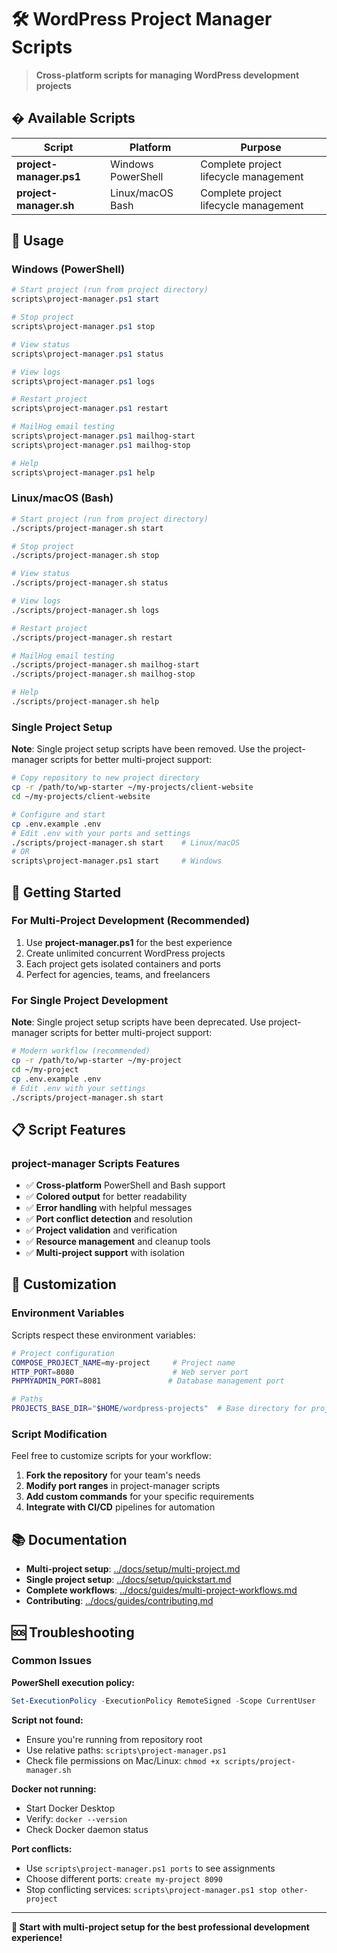 # 🛠️ WordPress Project Manager Scripts

> **Cross-platform scripts for managing WordPress development projects**

## � Available Scripts

| Script | Platform | Purpose |
|--------|----------|---------|
| **project-manager.ps1** | Windows PowerShell | Complete project lifecycle management |
| **project-manager.sh** | Linux/macOS Bash | Complete project lifecycle management |

## 🚀 Usage

### **Windows (PowerShell)**
```powershell
# Start project (run from project directory)
scripts\project-manager.ps1 start

# Stop project
scripts\project-manager.ps1 stop

# View status
scripts\project-manager.ps1 status

# View logs
scripts\project-manager.ps1 logs

# Restart project
scripts\project-manager.ps1 restart

# MailHog email testing
scripts\project-manager.ps1 mailhog-start
scripts\project-manager.ps1 mailhog-stop

# Help
scripts\project-manager.ps1 help
```

### **Linux/macOS (Bash)**
```bash
# Start project (run from project directory)
./scripts/project-manager.sh start

# Stop project
./scripts/project-manager.sh stop

# View status
./scripts/project-manager.sh status

# View logs
./scripts/project-manager.sh logs

# Restart project
./scripts/project-manager.sh restart

# MailHog email testing
./scripts/project-manager.sh mailhog-start
./scripts/project-manager.sh mailhog-stop

# Help
./scripts/project-manager.sh help
```

### Single Project Setup

**Note**: Single project setup scripts have been removed. Use the project-manager scripts for better multi-project support:

```bash
# Copy repository to new project directory  
cp -r /path/to/wp-starter ~/my-projects/client-website
cd ~/my-projects/client-website

# Configure and start
cp .env.example .env
# Edit .env with your ports and settings
./scripts/project-manager.sh start    # Linux/macOS
# OR
scripts\project-manager.ps1 start     # Windows
```

## 🚀 Getting Started

### For Multi-Project Development (Recommended)
1. Use **project-manager.ps1** for the best experience
2. Create unlimited concurrent WordPress projects
3. Each project gets isolated containers and ports
4. Perfect for agencies, teams, and freelancers

### For Single Project Development
**Note**: Single project setup scripts have been deprecated. Use project-manager scripts for better multi-project support:

```bash
# Modern workflow (recommended)
cp -r /path/to/wp-starter ~/my-project
cd ~/my-project
cp .env.example .env
# Edit .env with your settings
./scripts/project-manager.sh start
```

## 📋 Script Features

### project-manager Scripts Features
- ✅ **Cross-platform** PowerShell and Bash support
- ✅ **Colored output** for better readability
- ✅ **Error handling** with helpful messages
- ✅ **Port conflict detection** and resolution
- ✅ **Project validation** and verification
- ✅ **Resource management** and cleanup tools
- ✅ **Multi-project support** with isolation

## 🔧 Customization

### Environment Variables
Scripts respect these environment variables:

```bash
# Project configuration
COMPOSE_PROJECT_NAME=my-project     # Project name
HTTP_PORT=8080                      # Web server port
PHPMYADMIN_PORT=8081               # Database management port

# Paths
PROJECTS_BASE_DIR="$HOME/wordpress-projects"  # Base directory for projects
```

### Script Modification
Feel free to customize scripts for your workflow:

1. **Fork the repository** for your team's needs
2. **Modify port ranges** in project-manager scripts
3. **Add custom commands** for your specific requirements
4. **Integrate with CI/CD** pipelines for automation

## 📚 Documentation

- **Multi-project setup**: [../docs/setup/multi-project.md](../docs/setup/multi-project.md)
- **Single project setup**: [../docs/setup/quickstart.md](../docs/setup/quickstart.md)
- **Complete workflows**: [../docs/guides/multi-project-workflows.md](../docs/guides/multi-project-workflows.md)
- **Contributing**: [../docs/guides/contributing.md](../docs/guides/contributing.md)

## 🆘 Troubleshooting

### Common Issues

**PowerShell execution policy:**
```powershell
Set-ExecutionPolicy -ExecutionPolicy RemoteSigned -Scope CurrentUser
```

**Script not found:**
- Ensure you're running from repository root
- Use relative paths: `scripts\project-manager.ps1`
- Check file permissions on Mac/Linux: `chmod +x scripts/project-manager.sh`

**Docker not running:**
- Start Docker Desktop
- Verify: `docker --version`
- Check Docker daemon status

**Port conflicts:**
- Use `scripts\project-manager.ps1 ports` to see assignments
- Choose different ports: `create my-project 8090`
- Stop conflicting services: `scripts\project-manager.ps1 stop other-project`

---

**🎯 Start with multi-project setup for the best professional development experience!**